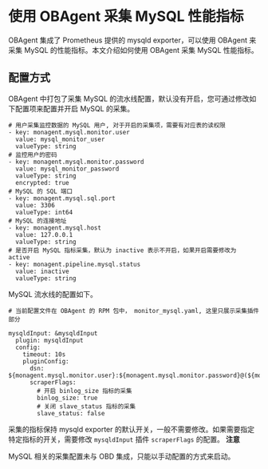 使用 OBAgent 采集 MySQL 性能指标 
=============================================

OBAgent 集成了 Prometheus 提供的 mysqld exporter，可以使用 OBAgent 来采集 MySQL 的性能指标​。本文介绍如何使用 OBAgent 采集 MySQL 性能指标。

配置方式 
-------------------------

OBAgent 中打包了采集 MySQL 的流水线配置，默认没有开启，您可通过修改如下配置项来配置并开启 MySQL 的采集。

```unknow
# 用户采集监控数据的 MySQL 用户, 对于开启的采集项，需要有对应表的读权限
- key: monagent.mysql.monitor.user
  value: mysql_monitor_user
  valueType: string
# 监控用户的密码
- key: monagent.mysql.monitor.password
  value: mysql_monitor_password
  valueType: string
  encrypted: true
# MySQL 的 SQL 端口
- key: monagent.mysql.sql.port
  value: 3306
  valueType: int64
# MySQL 的连接地址
- key: monagent.mysql.host
  value: 127.0.0.1
  valueType: string
# 是否开启 MySQL 指标采集，默认为 inactive 表示不开启，如果开启需要修改为 active
- key: monagent.pipeline.mysql.status
  value: inactive
  valueType: string
```



MySQL 流水线的配置如下。

```unknow
# 当前配置文件在 OBAgent 的 RPM 包中， monitor_mysql.yaml, 这里只展示采集插件部分

mysqldInput: &mysqldInput
  plugin: mysqldInput
  config:
    timeout: 10s
    pluginConfig:
      dsn: ${monagent.mysql.monitor.user}:${monagent.mysql.monitor.password}@(${monagent.mysql.host}:${monagent.mysql.sql.port})/
      scraperFlags:
        # 开启 binlog_size 指标的采集
        binlog_size: true
        # 关闭 slave_status 指标的采集
        slave_status: false
```



采集的指标保持 mysqld exporter 的默认开关，一般不需要修改。如果需要指定特定指标的开关，需要修改 `mysqldInput` 插件 `scraperFlags` 的配置。
**注意**



MySQL 相关的采集配置未与 OBD 集成，只能以手动配置的方式来启动。
